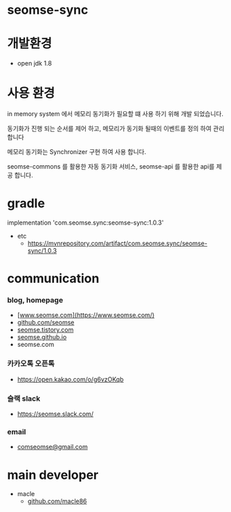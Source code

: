# seomse-sync

# 개발환경
-   open jdk 1.8

# 사용 환경
 in memory system 에서 메모리 동기화가 필요할 떄 사용 하기 위해 개발 되었습니다.
 
 동기화가 진행 되는 순서를 제어 하고, 메모리가 동기화 될때의 이벤트를 정의 하여 관리 합니다
 
 메모리 동기화는 Synchronizer 구현 하여 사용 합니다.
 
 seomse-commons 를 활용한 자동 동기화 서비스, seomse-api 를 활용한 api를 제공 합니다.
 
# gradle
implementation 'com.seomse.sync:seomse-sync:1.0.3'
- etc
  - https://mvnrepository.com/artifact/com.seomse.sync/seomse-sync/1.0.3

# communication
### blog, homepage
- [www.seomse.com](https://www.seomse.com/)
- [github.com/seomse](https://github.com/seomse)
- [seomse.tistory.com](https://seomse.tistory.com/)
- [seomse.github.io](https://seomse.github.io/)
- seomse.com

### 카카오톡 오픈톡
 - https://open.kakao.com/o/g6vzOKqb

### 슬랙 slack
- https://seomse.slack.com/

### email
 - comseomse@gmail.com
 
 
# main developer
 - macle
    -  [github.com/macle86](https://github.com/macle86)